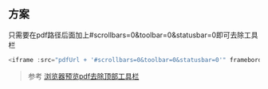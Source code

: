 ## 方案
只需要在pdf路径后面加上#scrollbars=0&toolbar=0&statusbar=0即可去除工具栏

```javascript
<iframe :src="pdfUrl + '#scrollbars=0&toolbar=0&statusbar=0'" frameborder="0" width="100%" height="100%"></iframe>
```
> 参考
[浏览器预览pdf去除顶部工具栏](https://blog.csdn.net/lixin_labi/article/details/113242983)